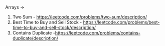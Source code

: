Arrays ->

1. Two Sum - https://leetcode.com/problems/two-sum/description/
2. Best Time to Buy and Sell Stock - https://leetcode.com/problems/best-time-to-buy-and-sell-stock/description/
3. Contains Duplicate -https://leetcode.com/problems/contains-duplicate/description/
